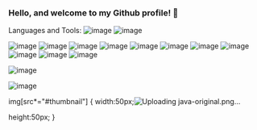 ### Hello, and welcome to my Github profile! 👋

Languages and Tools:
![image](https://github.com/Calabronx/Calabronx/assets/69681105/0a339125-1c3e-45b4-8be4-f3ea952b234a)
![image](https://github.com/Calabronx/Calabronx/assets/69681105/49b60fe3-be49-45b2-afe8-b33f7cef4a97)

![image](https://github.com/Calabronx/Calabronx/assets/69681105/e4209714-1b46-4f33-9851-197a74c2b4b0)
![image](https://github.com/Calabronx/Calabronx/assets/69681105/f02a9f90-75be-4777-b07b-eaeca98b0d8a)
![image](https://github.com/Calabronx/Calabronx/assets/69681105/6247a29d-dce2-4b3f-acfd-d909d8b9d4a6)
![image](https://github.com/Calabronx/Calabronx/assets/69681105/718dece5-31a8-44ed-a068-1cdd9b4b0ae3)
![image](https://github.com/Calabronx/Calabronx/assets/69681105/d040b680-4ad8-4dae-a011-7c1bbcfb6d58)
![image](https://github.com/Calabronx/Calabronx/assets/69681105/4b3caee0-5217-4dde-a128-40ebb0dc63ff)
![image](https://github.com/Calabronx/Calabronx/assets/69681105/7b6afa57-9a85-4081-adbd-64c5a1e339d4)
![image](https://github.com/Calabronx/Calabronx/assets/69681105/92a9a183-3c0e-4ce9-b2e7-73a71b913e84)
![image](https://github.com/Calabronx/Calabronx/assets/69681105/4397b1a0-ae1d-4c8d-9222-3a610eb7c5ec)
![image](https://github.com/Calabronx/Calabronx/assets/69681105/4aec7143-e996-4ba2-a970-7569210a3a19)
![image](https://github.com/Calabronx/Calabronx/assets/69681105/2140e821-3fe5-40a7-a50d-5c16703076ae)

![image](https://github.com/Calabronx/Calabronx/assets/69681105/5c04d5f4-48f0-4da8-bc36-67cb13d2cef1)

![image](https://github.com/Calabronx/Calabronx/assets/69681105/ee00c2f3-88a3-4768-b8f6-dda6f43fe41e) 

img[src*="#thumbnail"] {
   width:50px;![Uploading java-original.png…]()

   height:50px;
}
<!--
**Calabronx/Calabronx** is a ✨ _special_ ✨ repository because its `README.md` (this file) appears on your GitHub profile.

Here are some ideas to get you started:

- 🔭 I’m currently working on ...
- 🌱 I’m currently learning ...
- 👯 I’m looking to collaborate on ...
- 🤔 I’m looking for help with ...
- 💬 Ask me about ...
- 📫 How to reach me: ...
- 😄 Pronouns: ...
- ⚡ Fun fact: ...
-->
